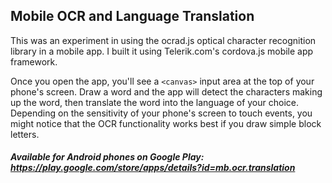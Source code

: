 ## Mobile OCR and Language Translation

This was an experiment in using the ocrad.js optical character recognition library in a mobile app. I built it using Telerik.com's cordova.js mobile app framework.

Once you open the app, you'll see a `<canvas>` input area at the top of your phone's screen. Draw a word and the app will detect the characters making up the word, then translate the word into the language of your choice. Depending on the sensitivity of your phone's screen to touch events, you might notice that the OCR functionality works best if you draw simple block letters.

##### Available for Android phones on Google Play: https://play.google.com/store/apps/details?id=mb.ocr.translation
